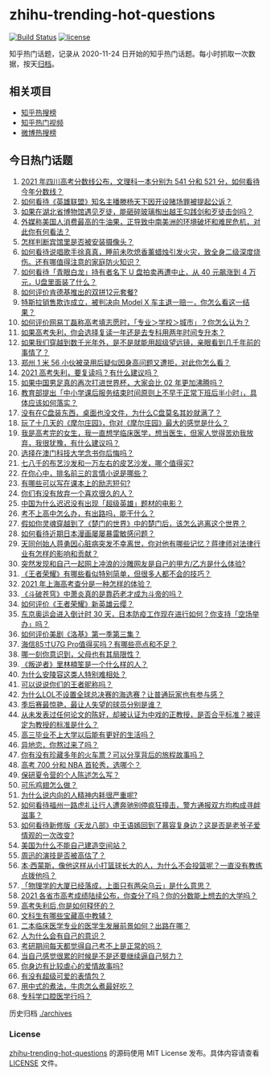 # zhihu-trending-hot-questions

[![Build Status](https://github.com/justjavac/zhihu-trending-hot-questions/workflows/ci/badge.svg?branch=master)](https://github.com/justjavac/zhihu-trending-hot-questions/actions)
[![license](https://img.shields.io/github/license/justjavac/zhihu-trending-hot-questions)](https://github.com/justjavac/zhihu-trending-hot-questions/blob/master/LICENSE)

知乎热门话题，记录从 2020-11-24 日开始的知乎热门话题。每小时抓取一次数据，按天[归档](./archives)。

## 相关项目

- [知乎热搜榜](https://github.com/justjavac/zhihu-trending-top-search)
- [知乎热门视频](https://github.com/justjavac/zhihu-trending-hot-video)
- [微博热搜榜](https://github.com/justjavac/weibo-trending-hot-search)

## 今日热门话题

<!-- BEGIN -->
<!-- 最后更新时间 Thu Jun 24 2021 06:01:33 GMT+0800 (China Standard Time) -->

1. [2021 年四川高考分数线公布，文理科一本分别为 541 分和 521
   分，如何看待今年分数线？](https://www.zhihu.com/question/466835029)
2. [如何看待《英雄联盟》知名主播滕杨天下因开设赌场罪被提起公诉？](https://www.zhihu.com/question/464376334)
3. [如果在湖北省博物馆遇见歹徒，能砸碎玻璃掏出越王勾践剑和歹徒击剑吗？](https://www.zhihu.com/question/466117995)
4. [外媒称美国人消费最高的牛油果，正导致中南美洲的环境破坏和难民危机，对此你有何看法？](https://www.zhihu.com/question/466723204)
5. [怎样判断宾馆里是否被安装摄像头？](https://www.zhihu.com/question/24929266)
6. [如何看待说唱歌手徐真真，睡前未吹熄香薰蜡烛引发火灾，致全身二级深度烧伤。还有哪值得注意的家庭防火知识？](https://www.zhihu.com/question/466504088)
7. [如何看待「青眼白龙」持有者名下 U 盘拍卖再遭中止，从 40 元飙涨到 4
   万元，U盘里面装了什么？](https://www.zhihu.com/question/466587646)
8. [如何评价肯德基推出的双拼12元套餐?](https://www.zhihu.com/question/466259792)
9. [特斯拉销售欺诈成立，被判决向 Model X
   车主退一赔一，你怎么看这一结果？](https://www.zhihu.com/question/466355841)
10. [如何评价网易丁磊称高考填志愿时，「专业＞学校＞城市」？你怎么认为？](https://www.zhihu.com/question/466700024)
11. [如果高考失利，你会选择复读一年还是去专科用两年时间专升本？](https://www.zhihu.com/question/328514956)
12. [如果我们穿越到数千光年外，是不是就能用超级望远镜，亲眼看到几千年前的事情了？](https://www.zhihu.com/question/429699064)
13. [郑州 1 米 56
    小伙被录用后疑似因身高问题又遭拒，对此你怎么看？](https://www.zhihu.com/question/466582127)
14. [2021 高考失利，要复读吗？有什么建议吗？](https://www.zhihu.com/question/464438124)
15. [如果中国男足真的再次打进世界杯，大家会比 02 年更加沸腾吗？](https://www.zhihu.com/question/463752483)
16. [教育部提出「中小学课后服务结束时间原则上不早于正常下班后半小时」，具体应该如何落实？](https://www.zhihu.com/question/466568287)
17. [没有在C盘装东西，桌面也没文件，为什么C盘莫名其妙就满了？](https://www.zhihu.com/question/456677257)
18. [玩了十几天的《摩尔庄园》，你对《摩尔庄园》最大的感觉是什么？](https://www.zhihu.com/question/465468791)
19. [我是高考完的女生，我一直想学临床医学，想当医生，但家人觉得苦劝我放弃，我很犹豫，有什么建议吗？](https://www.zhihu.com/question/465870397)
20. [选择在澳门科技大学念书你后悔吗？](https://www.zhihu.com/question/395824634)
21. [七八千的布艺沙发和一万左右的皮艺沙发，哪个值得买?](https://www.zhihu.com/question/341967701)
22. [在你心中，排名前三的言情小说是哪些？](https://www.zhihu.com/question/381690632)
23. [有哪些可以写在课本上的励志短句?](https://www.zhihu.com/question/370697717)
24. [你们有没有放弃一个喜欢很久的人？](https://www.zhihu.com/question/466274655)
25. [中国为什么迟迟没有出现「超级英雄」题材的电影？](https://www.zhihu.com/question/55011793)
26. [考不上高中怎么办，有出路吗，能干什么？](https://www.zhihu.com/question/465806019)
27. [假如你灵魂穿越到了《楚门的世界》中的楚门后，该怎么逃离这个世界？](https://www.zhihu.com/question/463821503)
28. [如何看待近期日本漫画屡屡暴雷敏感问题？](https://www.zhihu.com/question/465217223)
29. [天同创始人蒋勇因心脏病突发不幸离世，你对他有哪些记忆？蒋律师对法律行业有怎样的影响和贡献？](https://www.zhihu.com/question/466834495)
30. [突然发现和自己一起网上冲浪的沙雕网友是自己的甲方/乙方是什么体验?](https://www.zhihu.com/question/465724596)
31. [《王者荣耀》有哪些看似特别简单，但很多人都不会的技巧？](https://www.zhihu.com/question/446136518)
32. [2021 年上海高考查分是一种怎样的体验？](https://www.zhihu.com/question/463610724)
33. [《斗破苍穹》中萧炎真的是靠药老才成为斗帝的吗？](https://www.zhihu.com/question/325197543)
34. [如何评价《王者荣耀》新英雄云缨？](https://www.zhihu.com/question/456762502)
35. [东京奥运会进入倒计时 30
    天，日本防疫工作现在进行如何？你支持「空场举办」吗？](https://www.zhihu.com/question/466695575)
36. [如何评价美剧《洛基》第一季第三集？](https://www.zhihu.com/question/466766242)
37. [海信85寸U7G Pro值得买吗？有哪些亮点和不足？](https://www.zhihu.com/question/465575735)
38. [哪一刻你意识到，父母也有其局限性？](https://www.zhihu.com/question/465553728)
39. [《叛逆者》里林楠笙是一个什么样的人？](https://www.zhihu.com/question/463791665)
40. [为什么安陵容这类人特别难相处？](https://www.zhihu.com/question/465876363)
41. [可以说说你们的王者昵称吗？](https://www.zhihu.com/question/442206137)
42. [为什么LOL不设置全球总决赛的海选赛？让普通玩家也有参与感？](https://www.zhihu.com/question/348029119)
43. [季后赛最惊艳，最让人失望的球员分别是谁？](https://www.zhihu.com/question/466186916)
44. [从未发表过任何论文的陈好，却被认证为中戏的正教授，是否合乎标准？被评定为教授的标准是什么？](https://www.zhihu.com/question/466544935)
45. [高三毕业不上大学以后能有更好的生活吗？](https://www.zhihu.com/question/465162371)
46. [异地恋，你熬过来了吗？](https://www.zhihu.com/question/456081793)
47. [你有没有珍藏多年的火车票？可以分享背后的旅程故事吗？](https://www.zhihu.com/question/466251300)
48. [高考 700 分和 NBA 首轮秀，选哪个？](https://www.zhihu.com/question/464138535)
49. [保研夏令营的个人陈述怎么写？](https://www.zhihu.com/question/30606095)
50. [可乐鸡翅怎么做？](https://www.zhihu.com/question/30139966)
51. [为什么说内向的人精神内耗很严重呢?](https://www.zhihu.com/question/438833344)
52. [如何看待福州一路虎礼让行人遭奔驰别停疯狂撞击，警方通报双方均构成寻衅滋事？](https://www.zhihu.com/question/466514894)
53. [如何看待新修版《天龙八部》中王语嫣回到了慕容复身边？这是否是老爷子爱情观的一次改变?](https://www.zhihu.com/question/466375037)
54. [美国为什么不能自己建造空间站？](https://www.zhihu.com/question/466163410)
55. [周迅的演技是否被高估了？](https://www.zhihu.com/question/296224065)
56. [本·西蒙斯，像他这样从小打篮球长大的人，为什么不会投篮呢？一直没有教练点拨他吗？](https://www.zhihu.com/question/466334440)
57. [「物理学的大厦已经落成，上面只有两朵乌云」是什么意思？](https://www.zhihu.com/question/319790208)
58. [2021
    各省市高考成绩陆续公布，你查分了吗？你的分数能上想去的大学吗？](https://www.zhihu.com/question/466693006)
59. [高考失利后,你是如何释怀的？](https://www.zhihu.com/question/282477570)
60. [文科生有哪些宝藏高中教辅？](https://www.zhihu.com/question/434586269)
61. [二本临床医学专业的医学生发展前景如何？出路在哪？](https://www.zhihu.com/question/368279194)
62. [人为什么会有自己的意识？](https://www.zhihu.com/question/25852574)
63. [考研期间每天都觉得自己考不上是正常的吗？](https://www.zhihu.com/question/465105306)
64. [当自己感觉很累的时候是不是还要继续逼自己努力？](https://www.zhihu.com/question/23678611)
65. [你身边有比较虐心的爱情故事吗?](https://www.zhihu.com/question/352335209)
66. [有没有超级可爱的表情包？](https://www.zhihu.com/question/399465536)
67. [用中式的煮法，牛肉怎么煮最好吃？](https://www.zhihu.com/question/20739576)
68. [专科学口腔医学行吗？](https://www.zhihu.com/question/383445313)

<!-- END -->

历史归档 [./archives](./archives)

### License

[zhihu-trending-hot-questions](https://github.com/justjavac/zhihu-trending-hot-questions)
的源码使用 MIT License 发布。具体内容请查看 [LICENSE](./LICENSE) 文件。

